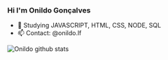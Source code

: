 ### Hi I'm Onildo Gonçalves
- 🌱 Studying JAVASCRIPT, HTML, CSS, NODE, SQL
- 📫 Contact: @onildo.lf

![Onildo github stats](https://github-readme-stats.vercel.app/api?username=onildol&show_icons=true&theme=radical)


